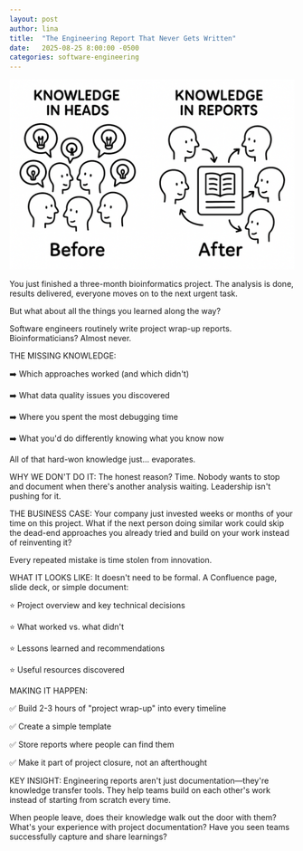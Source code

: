 ```yaml
---
layout: post
author: lina
title:  "The Engineering Report That Never Gets Written"
date:   2025-08-25 8:00:00 -0500
categories: software-engineering
---
```


![Where do you store knowledge?](/assets/images/posts/2025-08-25-the-engineering-report-that-never-gets-written.png)

You just finished a three-month bioinformatics project. The analysis is done, results delivered, everyone moves on to the next urgent task.

But what about all the things you learned along the way?

Software engineers routinely write project wrap-up reports. Bioinformaticians? Almost never.

THE MISSING KNOWLEDGE:

➡️ Which approaches worked (and which didn't)

➡️ What data quality issues you discovered

➡️ Where you spent the most debugging time

➡️ What you'd do differently knowing what you know now

All of that hard-won knowledge just... evaporates.

WHY WE DON'T DO IT: The honest reason? Time. Nobody wants to stop and document when there's another analysis waiting. Leadership isn't pushing for it.

THE BUSINESS CASE: Your company just invested weeks or months of your time on this project. What if the next person doing similar work could skip the dead-end approaches you already tried and build on your work instead of reinventing it?

Every repeated mistake is time stolen from innovation.

WHAT IT LOOKS LIKE: It doesn't need to be formal. A Confluence page, slide deck, or simple document:

⭐ Project overview and key technical decisions

⭐ What worked vs. what didn't

⭐ Lessons learned and recommendations

⭐ Useful resources discovered

MAKING IT HAPPEN:

✅ Build 2-3 hours of "project wrap-up" into every timeline

✅ Create a simple template

✅ Store reports where people can find them

✅ Make it part of project closure, not an afterthought

KEY INSIGHT: Engineering reports aren't just documentation—they're knowledge transfer tools. They help teams build on each other's work instead of starting from scratch every time.

When people leave, does their knowledge walk out the door with them?
What's your experience with project documentation? Have you seen teams successfully capture and share learnings?